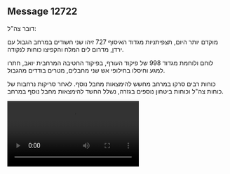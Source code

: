 ## Message 12722

דובר צה"ל:

מוקדם יותר היום, תצפיתניות מגדוד האיסוף 727 זיהו שני חשודים במרחב הגבול עם ירדן, מדרום לים המלח והקפיצו כוחות לנקודה.

לוחם ולוחמת מגדוד 998 של פיקוד העורף, בפיקוד החטיבה המרחבית יואב, חתרו למגע וחיסלו בחילופי אש שני מחבלים, מטרים בודדים מהגבול.

כוחות רבים סרקו במרחב מחשש להימצאות מחבל נוסף. לאחר סריקות נרחבות של כוחות צה"ל וכוחות ביטחון נוספים בגזרה, נשלל החשד להימצאות מחבל נוסף במרחב.

![Video](https://data.iron-swords.co.il/2024/October/18/12722/12722_media.mp4)
